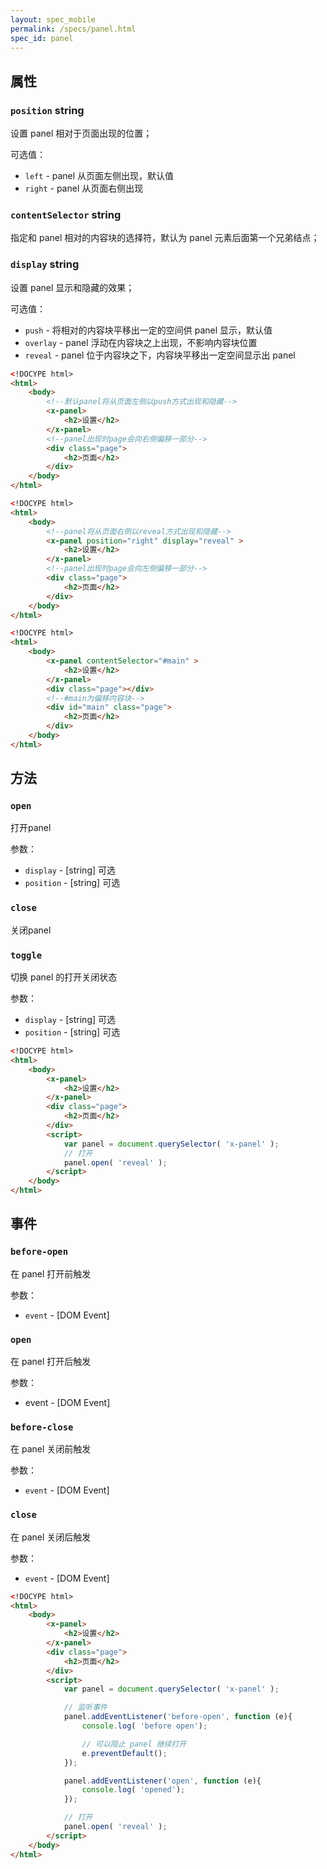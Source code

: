 ```yaml
---
layout: spec_mobile
permalink: /specs/panel.html
spec_id: panel
---
```


## 属性

### `position` **string**

设置 panel 相对于页面出现的位置；

可选值：

* `left` - panel 从页面左侧出现，默认值
* `right` - panel 从页面右侧出现

### `contentSelector` **string**

指定和 panel 相对的内容块的选择符，默认为 panel 元素后面第一个兄弟结点；

### `display` **string**

设置 panel 显示和隐藏的效果；

可选值：

* `push` - 将相对的内容块平移出一定的空间供 panel 显示，默认值
* `overlay` - panel 浮动在内容块之上出现，不影响内容块位置
* `reveal` - panel 位于内容块之下，内容块平移出一定空间显示出 panel

```html
<!DOCYPE html>
<html>
    <body>
        <!--默认panel将从页面左侧以push方式出现和隐藏-->
        <x-panel>
            <h2>设置</h2>
        </x-panel>
        <!--panel出现时page会向右侧偏移一部分-->
        <div class="page">
            <h2>页面</h2>
        </div>
    </body>
</html>
```

```html
<!DOCYPE html>
<html>
    <body>
        <!--panel将从页面右侧以reveal方式出现和隐藏-->
        <x-panel position="right" display="reveal" >
            <h2>设置</h2>
        </x-panel>
        <!--panel出现时page会向左侧偏移一部分-->
        <div class="page">
            <h2>页面</h2>
        </div>
    </body>
</html>
```

```html
<!DOCYPE html>
<html>
    <body>
        <x-panel contentSelector="#main" >
            <h2>设置</h2>
        </x-panel>
        <div class="page"></div>
        <!--#main为偏移内容块-->
        <div id="main" class="page">
            <h2>页面</h2>
        </div>
    </body>
</html>
```

## 方法

### `open`

打开panel

参数：

* `display` - [string] 可选
* `position` - [string] 可选

### `close`

关闭panel

### `toggle`

切换 panel 的打开关闭状态

参数：

* `display` - [string] 可选
* `position` - [string] 可选

```html
<!DOCYPE html>
<html>
    <body>
        <x-panel>
            <h2>设置</h2>
        </x-panel>
        <div class="page">
            <h2>页面</h2>
        </div>
        <script>
            var panel = document.querySelector( 'x-panel' );
            // 打开
            panel.open( 'reveal' );
        </script>
    </body>
</html>
```

## 事件

### `before-open`

在 panel 打开前触发

参数：

 * `event` - [DOM Event]

### `open`

在 panel 打开后触发

参数：

 * event - [DOM Event]

### `before-close`

在 panel 关闭前触发

参数：

 * `event` - [DOM Event]

### `close`

在 panel 关闭后触发

参数：

 * `event` - [DOM Event]

```html
<!DOCYPE html>
<html>
    <body>
        <x-panel>
            <h2>设置</h2>
        </x-panel>
        <div class="page">
            <h2>页面</h2>
        </div>
        <script>
            var panel = document.querySelector( 'x-panel' );

            // 监听事件
            panel.addEventListener('before-open', function (e){
                console.log( 'before open');

                // 可以阻止 panel 继续打开
                e.preventDefault();
            });

            panel.addEventListener('open', function (e){
                console.log( 'opened');
            });

            // 打开
            panel.open( 'reveal' );
        </script>
    </body>
</html>
```
